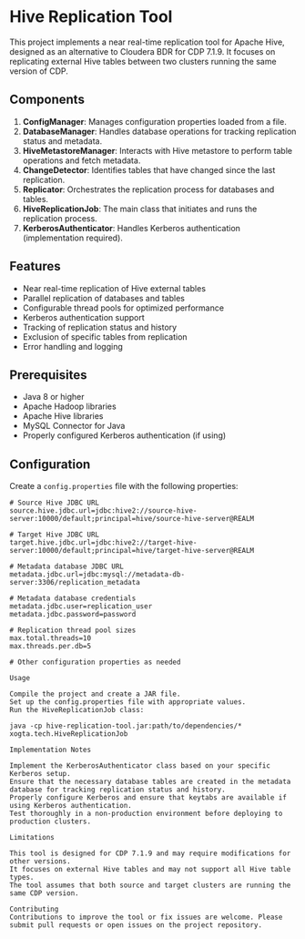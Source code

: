 # Hive Replication Tool

This project implements a near real-time replication tool for Apache Hive, designed as an alternative to Cloudera BDR for CDP 7.1.9. It focuses on replicating external Hive tables between two clusters running the same version of CDP.

## Components

1. **ConfigManager**: Manages configuration properties loaded from a file.
2. **DatabaseManager**: Handles database operations for tracking replication status and metadata.
3. **HiveMetastoreManager**: Interacts with Hive metastore to perform table operations and fetch metadata.
4. **ChangeDetector**: Identifies tables that have changed since the last replication.
5. **Replicator**: Orchestrates the replication process for databases and tables.
6. **HiveReplicationJob**: The main class that initiates and runs the replication process.
7. **KerberosAuthenticator**: Handles Kerberos authentication (implementation required).

## Features

- Near real-time replication of Hive external tables
- Parallel replication of databases and tables
- Configurable thread pools for optimized performance
- Kerberos authentication support
- Tracking of replication status and history
- Exclusion of specific tables from replication
- Error handling and logging

## Prerequisites

- Java 8 or higher
- Apache Hadoop libraries
- Apache Hive libraries
- MySQL Connector for Java
- Properly configured Kerberos authentication (if using)

## Configuration

Create a `config.properties` file with the following properties:

```properties
# Source Hive JDBC URL
source.hive.jdbc.url=jdbc:hive2://source-hive-server:10000/default;principal=hive/source-hive-server@REALM

# Target Hive JDBC URL
target.hive.jdbc.url=jdbc:hive2://target-hive-server:10000/default;principal=hive/target-hive-server@REALM

# Metadata database JDBC URL
metadata.jdbc.url=jdbc:mysql://metadata-db-server:3306/replication_metadata

# Metadata database credentials
metadata.jdbc.user=replication_user
metadata.jdbc.password=password

# Replication thread pool sizes
max.total.threads=10
max.threads.per.db=5

# Other configuration properties as needed

Usage

Compile the project and create a JAR file.
Set up the config.properties file with appropriate values.
Run the HiveReplicationJob class:

java -cp hive-replication-tool.jar:path/to/dependencies/* xogta.tech.HiveReplicationJob

Implementation Notes

Implement the KerberosAuthenticator class based on your specific Kerberos setup.
Ensure that the necessary database tables are created in the metadata database for tracking replication status and history.
Properly configure Kerberos and ensure that keytabs are available if using Kerberos authentication.
Test thoroughly in a non-production environment before deploying to production clusters.

Limitations

This tool is designed for CDP 7.1.9 and may require modifications for other versions.
It focuses on external Hive tables and may not support all Hive table types.
The tool assumes that both source and target clusters are running the same CDP version.

Contributing
Contributions to improve the tool or fix issues are welcome. Please submit pull requests or open issues on the project repository.
